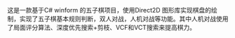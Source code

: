 这是一款基于C# winform 的五子棋项目，使用Direct2D 图形库实现棋盘的绘制，实现了五子棋基本规则判断，双人对战，人机对战等功能。其中人机对战使用了局面评分算法、深度优先搜索+剪枝、VCF和VCT搜索来提高棋力。
